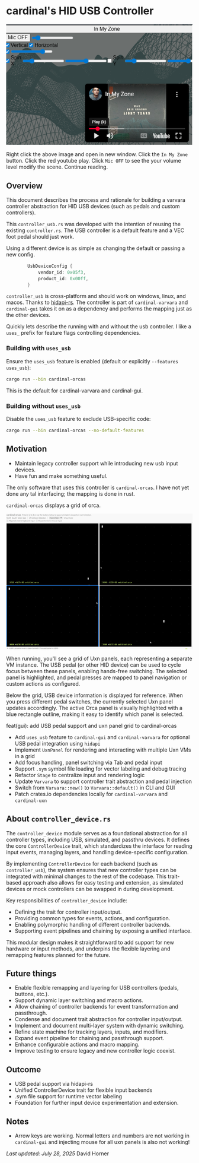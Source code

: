 # cardinal's HID USB Controller

[![codepen-LEPXRqo](codepen-LEPXRqo.png)](https://codepen.io/Dave-Horner/pen/LEPXRqo)

Right click the above image and open in new window.  Click the `In My Zone` button.  Click the red youtube play.
Click `Mic OFF` to see the your volume level modify the scene.  Continue reading.

## Overview

This document describes the process and rationale for building a varvara controller abstraction for HID USB devices (such as pedals and custom controllers).

This `controller_usb.rs` was developed with the intention of reusing the existing `controller.rs`.  The USB controller is a default feature and a VEC foot pedal should just work.


Using a different device is as simple as changing the default or passing a new config.

```rust
        UsbDeviceConfig {
            vendor_id: 0x05f3,
            product_id: 0x00ff,
        }
```

`controller_usb` is cross-platform and should work on windows, linux, and macos.  Thanks to [hidapi-rs](https://github.com/ruabmbua/hidapi-rs).
The controller is part of `cardinal-varvara` and `cardinal-gui` takes it on as a dependency and performs the mapping just as the other devices.


Quickly lets describe the running with and without the usb controller.  I like a `uses_` prefix for feature flags controlling dependencies. 

### Building **with** `uses_usb`
Ensure the `uses_usb` feature is enabled (default or explicitly `--features uses_usb`):

```sh
cargo run --bin cardinal-orcas
```
This is the default for cardinal-varvara and cardinal-gui.

### Building **without** `uses_usb`
Disable the `uses_usb` feature to exclude USB-specific code:

```sh
cargo run --bin cardinal-orcas --no-default-features
```

## Motivation
- Maintain legacy controller support while introducing new usb input devices.
- Have fun and make something useful.

The only software that uses this controller is `cardinal-orcas`.  I have not yet done any tal interfacing; the mapping is done in rust.

`cardinal-orcas` displays a grid of orca.

![cardinal-orcas USB controller grid](hidusb_controller_orcas.png)

When running, you'll see a grid of Uxn panels, each representing a separate VM instance. The USB pedal (or other HID device) can be used to cycle focus between these panels, enabling hands-free switching. The selected panel is highlighted, and pedal presses are mapped to panel navigation or custom actions as configured.

Below the grid, USB device information is displayed for reference. When you press different pedal switches, the currently selected Uxn panel updates accordingly. The active Orca panel is visually highlighted with a blue rectangle outline, making it easy to identify which panel is selected.

feat(gui): add USB pedal support and uxn panel grid to cardinal-orcas

- Add `uses_usb` feature to `cardinal-gui` and `cardinal-varvara` for optional USB pedal integration using `hidapi`
- Implement `UxnPanel` for rendering and interacting with multiple Uxn VMs in a grid
- Add focus handling, panel switching via Tab and pedal input
- Support `.sym` symbol file loading for vector labeling and debug tracing
- Refactor `Stage` to centralize input and rendering logic
- Update `Varvara` to support controller trait abstraction and pedal injection
- Switch from `Varvara::new()` to `Varvara::default()` in CLI and GUI
- Patch crates.io dependencies locally for `cardinal-varvara` and `cardinal-uxn`


## About `controller_device.rs`

The `controller_device` module serves as a foundational abstraction for all controller types, including USB, simulated, and passthru devices. It defines the core `ControllerDevice` trait, which standardizes the interface for reading input events, managing layers, and handling device-specific configuration.

By implementing `ControllerDevice` for each backend (such as `controller_usb`), the system ensures that new controller types can be integrated with minimal changes to the rest of the codebase. This trait-based approach also allows for easy testing and extension, as simulated devices or mock controllers can be swapped in during development.

Key responsibilities of `controller_device` include:
- Defining the trait for controller input/output.
- Providing common types for events, actions, and configuration.
- Enabling polymorphic handling of different controller backends.
- Supporting event pipelines and chaining by exposing a unified interface.

This modular design makes it straightforward to add support for new hardware or input methods, and underpins the flexible layering and remapping features planned for the future.

## Future things
- Enable flexible remapping and layering for USB controllers (pedals, buttons, etc.).
- Support dynamic layer switching and macro actions.
- Allow chaining of controller backends for event transformation and passthrough.
- Condense and document trait abstraction for controller input/output.
- Implement and document multi-layer system with dynamic switching.
- Refine state machine for tracking layers, inputs, and modifiers.
- Expand event pipeline for chaining and passthrough support.
- Enhance configurable actions and macro mapping.
- Improve testing to ensure legacy and new controller logic coexist.


## Outcome
- USB pedal support via hidapi-rs
- Unified ControllerDevice trait for flexible input backends
- .sym file support for runtime vector labeling
- Foundation for further input device experimentation and extension.

## Notes
- Arrow keys are working.  Normal letters and numbers are not working in `cardinal-gui` and injecting mouse for all uxn panels is also not working!

*Last updated: July 28, 2025*
David Horner
